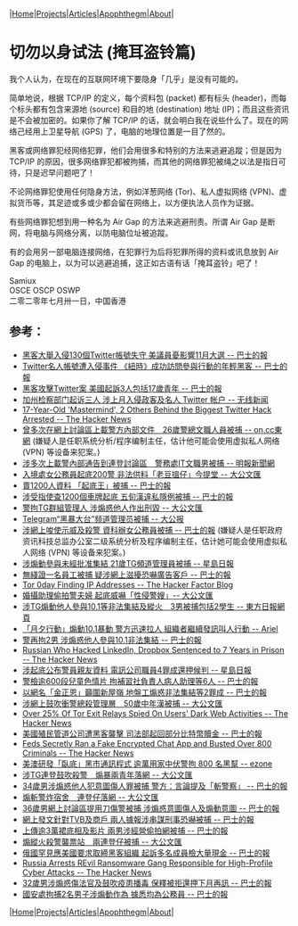 |[Home](/README.md)|[Projects](/projects.md)|[Articles](/articles.md)|[Apophthegm](/apophthegm.md)|[About](/about.md)|

# 切勿以身试法 (掩耳盗铃篇)

我个人认为，在现在的互联网环境下要隐身「几乎」是没有可能的。

简单地说，根据 TCP/IP 的定义，每个资料包 (packet) 都有标头 (header)，而每个标头都有包含来源地 (source) 和目的地 (destination) 地址 (IP)；而且这些资讯是不会被加密的。如果你了解 TCP/IP 的话，就会明白我在说些什么了。现在的网络己经用上卫星导航 (GPS) 了，电脑的地理位置是一目了然的。

黑客或网络罪犯经网络犯罪，他们会用很多和特别的方法来逃避追蹤；但是因为 TCP/IP 的原因，很多网络罪犯都被拘捕，而其他的网络罪犯被绳之以法是指日可待，只是迟早问题吧了！

不论网络罪犯使用任何隐身方法，例如洋葱网络 (Tor)、私人虚拟网络 (VPN)、虚拟货币等，其足迹或多或少都会留在网络上，以方便执法人员作为证据。

有些网络罪犯想到用一种名为 Air Gap 的方法来逃避刑责。所谓 Air Gap 是断网，将电脑与网络分离，以防电脑位址被追蹤。

有的会用另一部电脑连接网络，在犯罪行为后将犯罪所得的资料或讯息放到 Air Gap 的电脑上，以为可以逃避追捕，这正如古语有话「掩耳盗铃」吧了！

Samiux  
OSCE  OSCP  OSWP  
二零二零年七月卅一日，中国香港  

## 参考：

- [黑客大舉入侵130個Twitter帳號失守 美議員憂影響11月大選 -- 巴士的報](https://www.bastillepost.com/hongkong/article/6794000-130%e5%80%8btwitter%e5%b8%b3%e8%99%9f%e9%81%ad%e9%bb%91%e5%ae%a2%e8%a5%b2%e6%93%8a-%e7%be%8e%e5%9c%8b%e8%ad%b0%e5%93%a1%e6%86%82%e5%bd%b1%e9%9f%bf11%e6%9c%88%e5%a4%a7%e9%81%b8)  
- [Twitter名人帳號遭入侵事件 《紐時》成功訪問參與行動的年輕黑客 -- 巴士的報](https://www.bastillepost.com/hongkong/article/6798918-twitter%e5%a4%9a%e5%80%8b%e5%90%8d%e4%ba%ba%e5%b8%b3%e8%99%9f%e9%81%ad%e5%85%a5%e4%be%b5-%e3%80%8a%e7%b4%90%e6%99%82%e3%80%8b%e6%8c%87%e6%98%af%e5%b9%b4%e8%bc%95%e9%bb%91%e5%ae%a2%e7%84%a1%e9%97%9c)  
- [黑客攻擊Twitter案 美國起訴3人包括17歲青年 -- 巴士的報](https://www.bastillepost.com/hongkong/article/6877523-%E9%BB%91%E5%AE%A2%E8%A5%B2%E6%93%8Atwitter%E6%A1%88-%E7%BE%8E%E5%9C%8B%E8%B5%B7%E8%A8%B43%E4%BA%BA%E5%8C%85%E6%8B%AC17%E6%AD%B2%E4%BD%9B%E5%B7%9E%E9%9D%92%E5%B9%B4)  
- [加州检察部门起诉三人 涉上月入侵政客及名人 Twitter 帐户 -- 无线新闻](http://news.tvb.com/world/5f254069335d19587c98cc96/%E5%8A%A0%E5%B7%9E%E6%AA%A2%E5%AF%9F%E9%83%A8%E9%96%80%E8%B5%B7%E8%A8%B4%E4%B8%89%E4%BA%BA-%E6%B6%89%E4%B8%8A%E6%9C%88%E5%85%A5%E4%BE%B5%E6%94%BF%E5%AE%A2%E5%8F%8A%E5%90%8D%E4%BA%BATwitter%E5%B8%B3%E6%88%B6)
- [17-Year-Old 'Mastermind', 2 Others Behind the Biggest Twitter Hack Arrested -- The Hacker News](https://thehackernews.com/2020/07/twitter-hacker-arrested.html)  
- [曾多次在網上討論區上載警方內部文件　26歲警總文職人員被捕 -- on.cc東網](https://hk.on.cc/hk/bkn/cnt/news/20200814/bkn-20200814224053227-0814_00822_001.html)  (嫌疑人是任职系统分析/程序编制主任，估计他可能会使用虚拟私人网络 (VPN) 等设备来犯案。)  
- [涉多次上載警內部通告到連登討論區　警務處IT文職男被捕 -- 明報新聞網](https://news.mingpao.com/ins/%E6%B8%AF%E8%81%9E/article/20200814/s00001/1597416940155/%E6%B6%89%E5%A4%9A%E6%AC%A1%E4%B8%8A%E8%BC%89%E8%AD%A6%E5%85%A7%E9%83%A8%E9%80%9A%E5%91%8A%E5%88%B0%E9%80%A3%E7%99%BB%E8%A8%8E%E8%AB%96%E5%8D%80-%E8%AD%A6%E5%8B%99%E8%99%95it%E6%96%87%E8%81%B7%E7%94%B7%E8%A2%AB%E6%8D%95)  
- [入境處女公務員起底200警 非法供料「老豆搵仔」今提堂 -- 大公文匯](https://www.tkww.hk/a/202008/22/AP5f406511e4b01ed767435807.html)  
- [賣1200人資料 「起底王」被捕 -- 巴士的報](https://www.bastillepost.com/hongkong/article/7030703-%e8%b3%a31200%e4%ba%ba%e8%b3%87%e6%96%99-%e3%80%8c%e8%b5%b7%e5%ba%95%e7%8e%8b%e3%80%8d%e8%a2%ab%e6%8d%95)  
- [涉受指使查1200個車牌起底 五旬漢違私隱例被捕 -- 巴士的報](https://www.bastillepost.com/hongkong/article/7029364-%e6%b6%89%e5%8f%97%e6%8c%87%e4%bd%bf%e6%9f%a51200%e5%80%8b%e8%bb%8a%e7%89%8c%e8%b3%87%e6%96%99%e8%b5%b7%e5%ba%95-%e4%ba%94%e6%97%ac%e6%bc%a2%e8%a2%ab%e6%8d%95)  
- [警拘TG群組管理人 涉煽惑他人作出刑毀 -- 大公文匯](https://www.tkww.hk/a/202008/28/AP5f48bc2ae4b01ed76744c79a.html)  
- [Telegram“黑暴大台”频道管理员被捕 -- 大公报](http://www.takungpao.com/news/232109/2020/0828/491369.html)  
- [涉網上唆使示威及殺警 資科辦女公務員被捕 -- 巴士的報](https://www.bastillepost.com/hongkong/article/7076368-%e8%b3%87%e7%a7%91%e8%be%a6%e5%a5%b3%e5%85%ac%e5%8b%99%e5%93%a1%e8%a2%ab%e6%8d%95-%e6%b6%89%e7%b6%b2%e4%b8%8a%e5%94%86%e4%bd%bf%e7%a4%ba%e5%a8%81%e5%8f%8a%e9%96%8b%e5%b1%b1%e5%88%80%e6%ae%ba%e8%ad%a6)  (嫌疑人是任职政府资讯科技总监办公室二级系统分析及程序编制主任，估计她可能会使用虚拟私人网络 (VPN) 等设备来犯案。)  
- [涉煽動參與未經批准集結 21歲TG頻道管理員被捕 --  星島日報](https://std.stheadline.com/realtime/article/1370475/%E5%8D%B3%E6%99%82-%E6%B8%AF%E8%81%9E-%E6%B6%89%E7%85%BD%E5%8B%95%E5%8F%83%E8%88%87%E6%9C%AA%E7%B6%93%E6%89%B9%E5%87%86%E9%9B%86%E7%B5%90-21%E6%AD%B2TG%E9%A0%BB%E9%81%93%E7%AE%A1%E7%90%86%E5%93%A1%E8%A2%AB%E6%8D%95)  
- [無綫證一名員工被捕 疑涉網上滋擾恐嚇廣告客戶 -- 巴士的報](https://www.bastillepost.com/hongkong/article/7136902-%e7%84%a1%e7%b6%ab%e8%ad%89%e4%b8%80%e5%90%8d%e5%93%a1%e5%b7%a5%e8%a2%ab%e6%8d%95-%e7%96%91%e6%b6%89%e7%b6%b2%e4%b8%8a%e6%bb%8b%e6%93%be%e6%81%90%e5%9a%87%e5%bb%a3%e5%91%8a%e5%ae%a2%e6%88%b6?current_cat=3)  
- [Tor 0day Finding IP Addresses -- The Hacker Factor Blog](https://www.hackerfactor.com/blog/index.php?/archives/896-Tor-0day-Finding-IP-Addresses.html)  
- [婚攝助理偷拍警夫婦 起底威嚇「性侵警嫂」-- 大公文匯](https://www.tkww.hk/a/202009/17/AP5f62ab1ce4b0eab60baaebd5.html)  
- [涉TG煽動他人參與10.1等非法集結及縱火　3男被捕包括2學生 -- 東方日報網頁](https://hk.on.cc/hk/bkn/cnt/news/20200929/bkn-20200929165726234-0929_00822_001.html)  
- [「月夕行動」煽動10.1暴動 警方迅速拉人 組織者繼續發訊叫人行動 -- Ariel](https://www.bastillepost.com/hongkong/article/7223030-%e3%80%8c%e6%9c%88%e5%a4%95%e8%a1%8c%e5%8b%95%e3%80%8d%e7%85%bd%e5%8b%9510-1%e6%9a%b4%e5%8b%95-%e8%ad%a6%e6%96%b9%e8%bf%85%e9%80%9f%e6%8b%89%e4%ba%ba-%e7%b5%84%e7%b9%94%e8%80%85%e7%b9%bc%e7%ba%8c)  
- [警再拘2男 涉煽惑他人參與10.1非法集結 -- 巴士的報](https://www.bastillepost.com/hongkong/article/7225730-%e8%ad%a6%e5%86%8d%e6%8b%982%e4%ba%ba-%e6%b6%89%e7%85%bd%e6%83%91%e4%bb%96%e4%ba%ba%e5%8f%83%e8%88%87%e5%8d%81%e4%b8%80%e9%9d%9e%e6%b3%95%e9%9b%86%e7%b5%90)  
- [Russian Who Hacked LinkedIn, Dropbox Sentenced to 7 Years in Prison -- The Hacker News](https://thehackernews.com/2020/10/russian-linkedin-hacker.html)  
- [涉起底公布警員親友資料 電訊公司職員4罪成還押候判 --  星島日報](https://std.stheadline.com/realtime/article/1393348/%E5%8D%B3%E6%99%82-%E6%B8%AF%E8%81%9E-%E6%B6%89%E8%B5%B7%E5%BA%95%E5%85%AC%E5%B8%83%E8%AD%A6%E5%93%A1%E8%A6%AA%E5%8F%8B%E8%B3%87%E6%96%99-%E9%9B%BB%E8%A8%8A%E5%85%AC%E5%8F%B8%E8%81%B7%E5%93%A14%E7%BD%AA%E6%88%90%E9%82%84%E6%8A%BC%E5%80%99%E5%88%A4)  
- [警檢逾600段兒童色情片 拘補習社負責人病人助理等6人 -- 巴士的報](https://www.bastillepost.com/hongkong/article/7311352-%e8%ad%a6%e6%96%b9%e6%8b%986%e7%94%b7%e6%b6%89%e8%a3%9c%e7%bf%92%e7%a4%be%e8%b2%a0%e8%b2%ac%e4%ba%ba%e7%97%85%e4%ba%ba%e5%8a%a9%e7%90%86-%e6%aa%a2%e9%80%be600%e6%ae%b5%e5%85%92%e7%ab%a5%e8%89%b2)  
- [以網名「金正恩」籲圍新屋嶺 地盤工煽惑非法集結等2罪成 -- 巴士的報](https://www.bastillepost.com/hongkong/article/7326176-%e4%bb%a5%e7%b6%b2%e5%90%8d%e3%80%8c%e9%87%91%e6%ad%a3%e6%81%a9%e3%80%8d%e7%b1%b2%e5%9c%8d%e6%96%b0%e5%b1%8b%e5%b6%ba-%e5%9c%b0%e7%9b%a4%e5%b7%a5%e7%85%bd%e6%83%91%e9%9d%9e%e6%b3%95%e9%9b%86%e7%b5%90)  
- [涉網上鼓吹衝警總殺管理層　50歲中年漢被捕 -- 大公文匯](https://www.tkww.hk/a/202012/08/AP5fcf0875e4b05fd5771f1762.html)  
- [Over 25% Of Tor Exit Relays Spied On Users' Dark Web Activities -- The Hacker News](https://thehackernews.com/2021/05/over-25-of-tor-exit-relays-are-spying.html)  
- [美國殖民管道公司遭黑客襲擊 司法部起回部分比特幣贖金 -- 巴士的報](https://www.bastillepost.com/hongkong/article/8589435-%e7%be%8e%e5%9c%8b%e6%ae%96%e6%b0%91%e7%ae%a1%e9%81%93%e5%85%ac%e5%8f%b8%e9%81%ad%e9%bb%91%e5%ae%a2%e8%a5%b2%e6%93%8a-%e5%8f%b8%e6%b3%95%e9%83%a8%e8%b5%b7%e5%9b%9e%e9%83%a8%e5%88%86%e6%af%94%e7%89%b9?current_cat=6)  
- [Feds Secretly Ran a Fake Encrypted Chat App and Busted Over 800 Criminals -- The Hacker News](https://thehackernews.com/2021/06/feds-secretly-ran-fake-encrypted-chat.html)  
- [美澳研發「臥底」黑巿通訊程式 逾萬用家中伏警拘 800 名黑幫 -- ezone](https://ezone.ulifestyle.com.hk/article/2978679/%E7%BE%8E%E6%BE%B3%E7%A0%94%E7%99%BC%E3%80%8C%E8%87%A5%E5%BA%95%E3%80%8D%E9%BB%91%E5%B7%BF%E9%80%9A%E8%A8%8A%E7%A8%8B%E5%BC%8F%20%E9%80%BE%E8%90%AC%E7%94%A8%E5%AE%B6%E4%B8%AD%E4%BC%8F%E8%AD%A6%E6%8B%98%20800%20%E5%90%8D%E9%BB%91%E5%B9%AB)  
- [涉TG連登鼓吹殺警　煽暴兩青年落網 -- 大公文匯](https://www.tkww.hk/a/202107/05/AP60e2aaabe4b0c7e5becf9e78.html)  
- [34歲男涉煽惑他人犯意圖傷人罪被捕 警方：言論提及「斬警察」 -- 巴士的報](https://www.bastillepost.com/hongkong/article/8741528-34%e6%ad%b2%e7%94%b7%e6%b6%89%e7%85%bd%e6%83%91%e4%bb%96%e4%ba%ba%e7%8a%af%e6%84%8f%e5%9c%96%e5%82%b7%e4%ba%ba%e7%bd%aa%e8%a2%ab%e6%8d%95-%e8%ad%a6%e6%96%b9%ef%bc%9a%e8%a8%80%e8%ab%96%e6%8f%90)  
- [煽斬警炸宿舍　連登仔落網 -- 大公文匯](https://www.tkww.hk/a/202107/06/AP60e3a826e4b0c7e5becfe78c.html)  
- [36歲男網上討論區提用刀傷警被捕 涉煽惑意圖傷人及煽動意圖 -- 巴士的報](https://www.bastillepost.com/hongkong/article/8768447-36%e6%ad%b2%e7%94%b7%e5%ad%90%e8%a2%ab%e6%8d%95%e6%b6%89%e3%80%8c%e7%85%bd%e6%83%91%e4%bb%96%e4%ba%ba%e6%84%8f%e5%9c%96%e5%82%b7%e4%ba%ba%e3%80%8d%e5%8f%8a%e3%80%8c%e7%85%bd%e5%8b%95%e6%84%8f%e5%9c%96)  
- [網上發文針對TVB及商戶 兩人據報涉串謀刑事恐嚇被捕 -- 巴士的報](https://www.bastillepost.com/hongkong/article/8897493-%e7%b6%b2%e4%b8%8a%e7%99%bc%e6%96%87%e9%87%9d%e5%b0%8dtvb%e5%8f%8a%e5%95%86%e6%88%b6-%e5%85%a9%e4%ba%ba%e6%93%9a%e5%a0%b1%e6%b6%89%e4%b8%b2%e8%ac%80%e5%88%91%e4%ba%8b%e6%81%90%e5%9a%87%e8%a2%ab)  
- [上傳逾3萬裙底相及影片 兩男涉經營偷拍網被捕 -- 巴士的報](https://www.bastillepost.com/hongkong/article/8923064-%e4%b8%8a%e5%82%b3%e9%80%be3%e8%90%ac%e8%a3%99%e5%ba%95%e7%9b%b8%e5%8f%8a%e5%bd%b1%e7%89%87-%e5%85%a9%e7%94%b7%e6%b6%89%e7%b6%93%e7%87%9f%e5%81%b7%e6%8b%8d%e7%b6%b2%e8%a2%ab%e6%8d%95)  
- [煽縱火殺警襲票站　兩連登仔被捕 -- 大公文匯](https://www.tkww.hk/a/202112/18/AP61bd2484e4b07ec0fc4499d3.html)  
- [俄國罕見應美國要求取締黑客組織 起訴多名成員檢大量現金 -- 巴士的報](https://www.bastillepost.com/hongkong/article/9996955-%e4%bf%84%e5%9c%8b%e7%bd%95%e8%a6%8b%e6%87%89%e7%be%8e%e5%9c%8b%e8%a6%81%e6%b1%82%e5%8f%96%e7%b7%a0%e9%bb%91%e5%ae%a2%e7%b5%84%e7%b9%94-%e8%b5%b7%e8%a8%b4%e5%a4%9a%e5%90%8d%e6%88%90%e5%93%a1%e6%aa%a2)  
- [Russia Arrests REvil Ransomware Gang Responsible for High-Profile Cyber Attacks -- The Hacker News](https://thehackernews.com/2022/01/russia-arrests-revil-ransomware-gang.html)  
- [32歲男涉煽惑傷法官及鼓吹疫患播毒 保釋被拒還押下月再訊 -- 巴士的報](https://www.bastillepost.com/hongkong/article/10418048-%e7%b6%ad%e4%bf%ae%e5%b7%a5%e6%b6%89%e7%85%bd%e6%83%91%e5%82%b7%e6%b3%95%e5%ae%98%e5%8f%8a%e9%bc%93%e5%90%b9%e7%a2%ba%e8%a8%ba%e8%80%85%e3%80%8c%e6%92%ad%e6%af%92%e3%80%8d-%e4%bf%9d%e9%87%8b%e8%a2%ab?current_cat=1)    
- [國安處拘捕2名男子涉煽動作為 據悉均為公務員 -- 巴士的報](https://www.bastillepost.com/hongkong/article/11106276-%e5%9c%8b%e5%ae%89%e8%99%95%e6%8b%982%e7%94%b7%e5%ad%90%e6%b6%89%e7%85%bd%e5%8b%95%e4%bd%9c%e7%82%ba-%e6%93%9a%e6%82%89%e5%9d%87%e7%82%ba%e5%85%ac%e5%8b%99%e5%93%a1)  

|[Home](/README.md)|[Projects](/projects.md)|[Articles](/articles.md)|[Apophthegm](/apophthegm.md)|[About](/about.md)|
